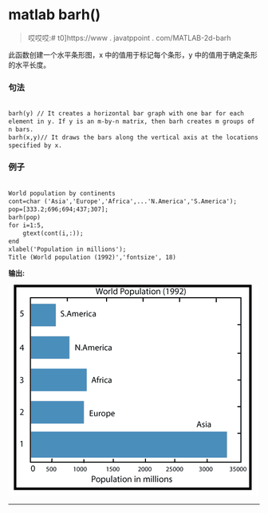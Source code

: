 # matlab barh()

> 哎哎哎:# t0]https://www . javatppoint . com/MATLAB-2d-barh

此函数创建一个水平条形图，x 中的值用于标记每个条形，y 中的值用于确定条形的水平长度。

### 句法

```

barh(y) // It creates a horizontal bar graph with one bar for each element in y. If y is an m-by-n matrix, then barh creates m groups of n bars.
barh(x,y)// It draws the bars along the vertical axis at the locations specified by x.

```

### 例子

```

World population by continents
cont=char ('Asia','Europe','Africa',...'N.America','S.America');
pop=[333.2;696;694;437;307];
barh(pop)
for i=1:5,
	gtext(cont(i,:));
end
xlabel('Population in millions');
Title (World population (1992)','fontsize', 18)

```

**输出:**

![MATLAB barh()](img/e21beabb609e23d16cc1c6cb78cfa272.png)

* * *